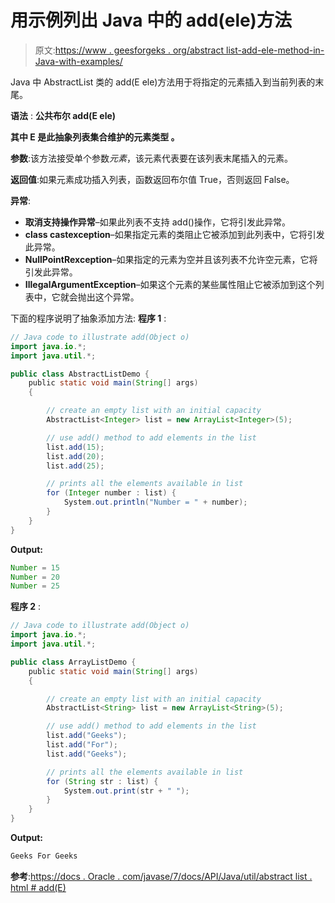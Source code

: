 # 用示例列出 Java 中的 add(ele)方法

> 原文:[https://www . geesforgeks . org/abstract list-add-ele-method-in-Java-with-examples/](https://www.geeksforgeeks.org/abstractlist-adde-ele-method-in-java-with-examples/)

Java 中 AbstractList 类的 add(E ele)方法用于将指定的元素插入到当前列表的末尾。

**语法** :
 **公共布尔 add(E ele)**

**其中 E 是此抽象列表集合维护的元素类型
。** 

**参数**:该方法接受单个参数*元素*，该元素代表要在该列表末尾插入的元素。

**返回值**:如果元素成功插入列表，函数返回布尔值 True，否则返回 False。

**异常**:

*   **取消支持操作异常**–如果此列表不支持 add()操作，它将引发此异常。
*   **class castexception**–如果指定元素的类阻止它被添加到此列表中，它将引发此异常。
*   **NullPointRexception**–如果指定的元素为空并且该列表不允许空元素，它将引发此异常。
*   **IllegalArgumentException**–如果这个元素的某些属性阻止它被添加到这个列表中，它就会抛出这个异常。

下面的程序说明了抽象添加方法:
**程序 1** :

```java
// Java code to illustrate add(Object o)
import java.io.*;
import java.util.*;

public class AbstractListDemo {
    public static void main(String[] args)
    {

        // create an empty list with an initial capacity
        AbstractList<Integer> list = new ArrayList<Integer>(5);

        // use add() method to add elements in the list
        list.add(15);
        list.add(20);
        list.add(25);

        // prints all the elements available in list
        for (Integer number : list) {
            System.out.println("Number = " + number);
        }
    }
}
```

**Output:**

```java
Number = 15
Number = 20
Number = 25

```

**程序 2** :

```java
// Java code to illustrate add(Object o)
import java.io.*;
import java.util.*;

public class ArrayListDemo {
    public static void main(String[] args)
    {

        // create an empty list with an initial capacity
        AbstractList<String> list = new ArrayList<String>(5);

        // use add() method to add elements in the list
        list.add("Geeks");
        list.add("For");
        list.add("Geeks");

        // prints all the elements available in list
        for (String str : list) {
            System.out.print(str + " ");
        }
    }
}
```

**Output:**

```java
Geeks For Geeks

```

**参考**:[https://docs . Oracle . com/javase/7/docs/API/Java/util/abstract list . html # add(E)](https://docs.oracle.com/javase/7/docs/api/java/util/AbstractList.html#add(E))